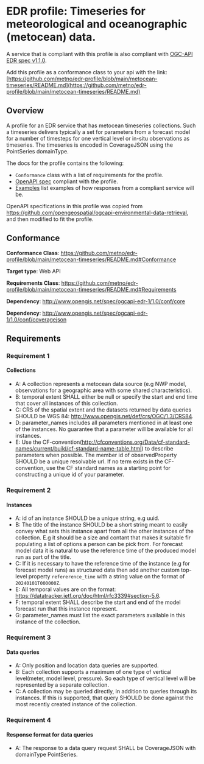 # EDR profile: Timeseries for meteorological and oceanographic (metocean) data.

A service that is compliant with this profile is also compliant with [OGC-API EDR spec v1.1.0](https://docs.ogc.org/is/19-086r6/19-086r6.html).

Add this profile as a conformance class to your api with the link: [https://github.com/metno/edr-profile/blob/main/metocean-timeseries/README.md](https://github.com/metno/edr-profile/blob/main/metocean-timeseries/README.md)

## Overview

A profile for an EDR service that has metocean timeseries collections. Such a timeseries delivers typically a set for parameters from a forecast model for a number of timesteps for one vertical level or in-situ observations as timeseries. The timeseries is encoded in CoverageJSON using the PointSeries domainType.

The docs for the profile contains the following:

- `Conformance` class with a list of requirements for the profile.
- [OpenAPI spec](openapi/metocean-ts.yaml) compliant with the profile.
- [Examples](examples/) list examples of how responses from a compliant service will be.

OpenAPI specifications in this profile was copied from https://github.com/opengeospatial/ogcapi-environmental-data-retrieval, and then modified to fit the profile.

## Conformance

**Conformance Class**: https://github.com/metno/edr-profile/blob/main/metocean-timeseries/README.md#Conformance 

**Target type**: Web API

**Requirements Class**: https://github.com/metno/edr-profile/blob/main/metocean-timeseries/README.md#Requirements

**Dependency**: http://www.opengis.net/spec/ogcapi-edr-1/1.0/conf/core

**Dependency**: http://www.opengis.net/spec/ogcapi-edr-1/1.0/conf/coveragejson

## Requirements

### Requirement 1

#### Collections

- A: A collection represents a metocean data source (e.g NWP model, observations for a geographic area with some shared characteristics).
- B: temporal extent SHALL either be null or specify the start and end time that cover all instances of this collection.
- C: CRS of the spatial extent and the datasets returned by data queries SHOULD be WGS 84: http://www.opengis.net/def/crs/OGC/1.3/CRS84.
- D: parameter_names includes all parameters mentioned in at least one of the instances. No guarantee that a parameter will be available for all instances.
- E: Use the CF-convention(http://cfconventions.org/Data/cf-standard-names/current/build/cf-standard-name-table.html) to describe parameters when possible. The member id of observedProperty SHOULD be a unique resolvable url. If no term exists in the CF-convention, use the CF standard names as a starting point for constructing a unique id of your parameter.

### Requirement 2

#### Instances

- A: id of an instance SHOULD be a unique string, e.g uuid.
- B: The title of the instance SHOULD be a short string meant to easily convey what sets this instance apart from all the other instances of the collection. E.g it should be a size and contant that makes it suitable fir populating a list of options a person can be pick from. For forecast model data it is natural to use the reference time of the produced model run as part of the title.
- C: If it is necessary to have the reference time of the instance (e.g for forecast model runs) as structured data then add another custom top-level property `refererence_time` with a string value on the format of `20240101T000000Z`.
- E: All temporal values are on the format: https://datatracker.ietf.org/doc/html/rfc3339#section-5.6.
- F: temporal extent SHALL describe the start and end of the model forecast run that this instance represent.
- G: parameter_names must list the exact parameters available in this instance of the collection.

### Requirement 3

#### Data queries

- A: Only position and location data queries are supported.
- B: Each collection supports a maximum of one type of vertical level(meter, model level, pressure). So  each type of vertical level will be represented by a separate collection.
- C: A collection may be queried directly, in addition to queries through its instances. If this is supported, that query SHOULD be done against the most recently created instance of the collection.

### Requirement 4

#### Response format for data queries

- A: The response to a data query request SHALL be CoverageJSON with domainType PointSeries.
